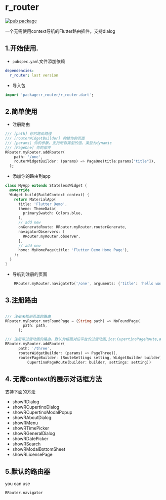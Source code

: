 # r_router
[![pub package](https://img.shields.io/pub/v/r_router.svg)](https://pub.dartlang.org/packages/r_router)

一个无需使用context导航的Flutter路由插件，支持dialog


## 1.开始使用.

- `pubspec.yaml`文件添加依赖
```yaml
dependencies:
  r_router: last version
```
- 导入包
```dart
import 'package:r_router/r_router.dart';

```
## 2.简单使用

- 注册路由
```dart
/// [path] 你的路由路径
/// [routerWidgetBuilder] 构建你的页面
/// [params] 你的参数，支持所有类型的值，类型为dynamic
/// [PageOne] 你的部件
RRouter.myRouter.addRouter(
    path: '/one',
    routerWidgetBuilder: (params) => PageOne(title:params["title"]),
  );

```

- 添加你的路由到app
```dart
class MyApp extends StatelessWidget {
  @override
  Widget build(BuildContext context) {
    return MaterialApp(
      title: 'Flutter Demo',
      theme: ThemeData(
        primarySwatch: Colors.blue,
      ),
      // add new
      onGenerateRoute: RRouter.myRouter.routerGenerate,
      navigatorObservers: [
        RRouter.myRouter.observer,
      ],
      // add new
      home: MyHomePage(title: 'Flutter Demo Home Page'),
    );
  }
}

```
- 导航到注册的页面
```dart
    RRouter.myRouter.navigateTo('/one', arguments: {'title': 'hello world!'});
```

## 3.注册路由
```dart

/// 注册未找到页面的路由
RRouter.myRouter.notFoundPage = (String path) => NoFoundPage(
        path: path,
      );

/// 注册带过渡动画的路由，默认为根据对应平台的过渡动画,ios:CupertinoPageRoute,android:MaterialPageRoute
RRouter.myRouter.addRouter(
      path: '/three',
      routerWidgetBuilder: (params) => PageThree(),
      routerPageBuilder: (RouteSettings setting, WidgetBuilder builder) =>
          CupertinoPageRoute(builder: builder, settings: setting))
```

## 4. 无需context的展示对话框方法
支持下面的方法
- showRDialog
- showRCupertinoDialog
- showRCupertinoModalPopup
- showRAboutDialog
- showRMenu
- showRTimePicker
- showRGeneralDialog
- showRDatePicker
- showRSearch
- showRModalBottomSheet
- showRLicensePage

## 5.默认的路由器
you can use
```dart
RRouter.navigator
```
